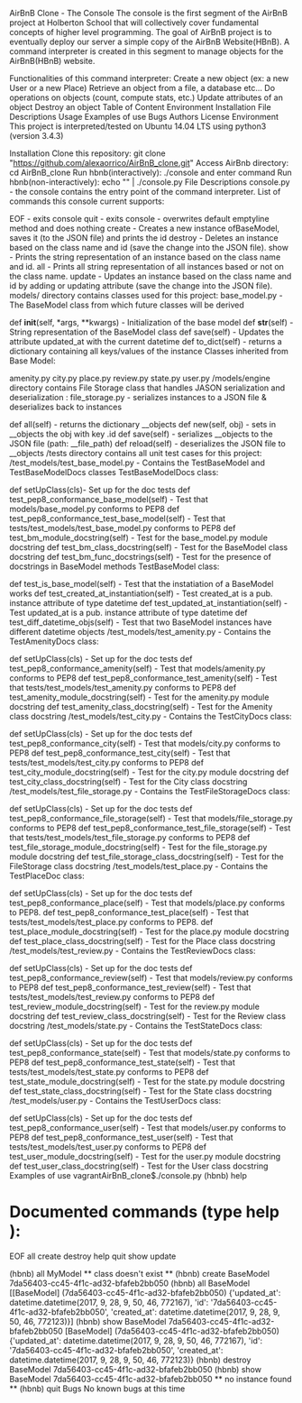 AirBnB Clone - The Console
The console is the first segment of the AirBnB project at Holberton School that will collectively cover fundamental concepts of higher level programming. The goal of AirBnB project is to eventually deploy our server a simple copy of the AirBnB Website(HBnB). A command interpreter is created in this segment to manage objects for the AirBnB(HBnB) website.

Functionalities of this command interpreter:
Create a new object (ex: a new User or a new Place)
Retrieve an object from a file, a database etc...
Do operations on objects (count, compute stats, etc.)
Update attributes of an object
Destroy an object
Table of Content
Environment
Installation
File Descriptions
Usage
Examples of use
Bugs
Authors
License
Environment
This project is interpreted/tested on Ubuntu 14.04 LTS using python3 (version 3.4.3)

Installation
Clone this repository: git clone "https://github.com/alexaorrico/AirBnB_clone.git"
Access AirBnb directory: cd AirBnB_clone
Run hbnb(interactively): ./console and enter command
Run hbnb(non-interactively): echo "<command>" | ./console.py
File Descriptions
console.py - the console contains the entry point of the command interpreter. List of commands this console current supports:

EOF - exits console
quit - exits console
<emptyline> - overwrites default emptyline method and does nothing
create - Creates a new instance ofBaseModel, saves it (to the JSON file) and prints the id
destroy - Deletes an instance based on the class name and id (save the change into the JSON file).
show - Prints the string representation of an instance based on the class name and id.
all - Prints all string representation of all instances based or not on the class name.
update - Updates an instance based on the class name and id by adding or updating attribute (save the change into the JSON file).
models/ directory contains classes used for this project:
base_model.py - The BaseModel class from which future classes will be derived

def __init__(self, *args, **kwargs) - Initialization of the base model
def __str__(self) - String representation of the BaseModel class
def save(self) - Updates the attribute updated_at with the current datetime
def to_dict(self) - returns a dictionary containing all keys/values of the instance
Classes inherited from Base Model:

amenity.py
city.py
place.py
review.py
state.py
user.py
/models/engine directory contains File Storage class that handles JASON serialization and deserialization :
file_storage.py - serializes instances to a JSON file & deserializes back to instances

def all(self) - returns the dictionary __objects
def new(self, obj) - sets in __objects the obj with key .id
def save(self) - serializes __objects to the JSON file (path: __file_path)
 def reload(self) - deserializes the JSON file to __objects
/tests directory contains all unit test cases for this project:
/test_models/test_base_model.py - Contains the TestBaseModel and TestBaseModelDocs classes TestBaseModelDocs class:

def setUpClass(cls)- Set up for the doc tests
def test_pep8_conformance_base_model(self) - Test that models/base_model.py conforms to PEP8
def test_pep8_conformance_test_base_model(self) - Test that tests/test_models/test_base_model.py conforms to PEP8
def test_bm_module_docstring(self) - Test for the base_model.py module docstring
def test_bm_class_docstring(self) - Test for the BaseModel class docstring
def test_bm_func_docstrings(self) - Test for the presence of docstrings in BaseModel methods
TestBaseModel class:

def test_is_base_model(self) - Test that the instatiation of a BaseModel works
def test_created_at_instantiation(self) - Test created_at is a pub. instance attribute of type datetime
def test_updated_at_instantiation(self) - Test updated_at is a pub. instance attribute of type datetime
def test_diff_datetime_objs(self) - Test that two BaseModel instances have different datetime objects
/test_models/test_amenity.py - Contains the TestAmenityDocs class:

def setUpClass(cls) - Set up for the doc tests
def test_pep8_conformance_amenity(self) - Test that models/amenity.py conforms to PEP8
def test_pep8_conformance_test_amenity(self) - Test that tests/test_models/test_amenity.py conforms to PEP8
def test_amenity_module_docstring(self) - Test for the amenity.py module docstring
def test_amenity_class_docstring(self) - Test for the Amenity class docstring
/test_models/test_city.py - Contains the TestCityDocs class:

def setUpClass(cls) - Set up for the doc tests
def test_pep8_conformance_city(self) - Test that models/city.py conforms to PEP8
def test_pep8_conformance_test_city(self) - Test that tests/test_models/test_city.py conforms to PEP8
def test_city_module_docstring(self) - Test for the city.py module docstring
def test_city_class_docstring(self) - Test for the City class docstring
/test_models/test_file_storage.py - Contains the TestFileStorageDocs class:

def setUpClass(cls) - Set up for the doc tests
def test_pep8_conformance_file_storage(self) - Test that models/file_storage.py conforms to PEP8
def test_pep8_conformance_test_file_storage(self) - Test that tests/test_models/test_file_storage.py conforms to PEP8
def test_file_storage_module_docstring(self) - Test for the file_storage.py module docstring
def test_file_storage_class_docstring(self) - Test for the FileStorage class docstring
/test_models/test_place.py - Contains the TestPlaceDoc class:

def setUpClass(cls) - Set up for the doc tests
def test_pep8_conformance_place(self) - Test that models/place.py conforms to PEP8.
def test_pep8_conformance_test_place(self) - Test that tests/test_models/test_place.py conforms to PEP8.
def test_place_module_docstring(self) - Test for the place.py module docstring
def test_place_class_docstring(self) - Test for the Place class docstring
/test_models/test_review.py - Contains the TestReviewDocs class:

def setUpClass(cls) - Set up for the doc tests
def test_pep8_conformance_review(self) - Test that models/review.py conforms to PEP8
def test_pep8_conformance_test_review(self) - Test that tests/test_models/test_review.py conforms to PEP8
def test_review_module_docstring(self) - Test for the review.py module docstring
def test_review_class_docstring(self) - Test for the Review class docstring
/test_models/state.py - Contains the TestStateDocs class:

def setUpClass(cls) - Set up for the doc tests
def test_pep8_conformance_state(self) - Test that models/state.py conforms to PEP8
def test_pep8_conformance_test_state(self) - Test that tests/test_models/test_state.py conforms to PEP8
def test_state_module_docstring(self) - Test for the state.py module docstring
def test_state_class_docstring(self) - Test for the State class docstring
/test_models/user.py - Contains the TestUserDocs class:

def setUpClass(cls) - Set up for the doc tests
def test_pep8_conformance_user(self) - Test that models/user.py conforms to PEP8
def test_pep8_conformance_test_user(self) - Test that tests/test_models/test_user.py conforms to PEP8
def test_user_module_docstring(self) - Test for the user.py module docstring
def test_user_class_docstring(self) - Test for the User class docstring
Examples of use
vagrantAirBnB_clone$./console.py
(hbnb) help

Documented commands (type help <topic>):
========================================
EOF  all  create  destroy  help  quit  show  update

(hbnb) all MyModel
** class doesn't exist **
(hbnb) create BaseModel
7da56403-cc45-4f1c-ad32-bfafeb2bb050
(hbnb) all BaseModel
[[BaseModel] (7da56403-cc45-4f1c-ad32-bfafeb2bb050) {'updated_at': datetime.datetime(2017, 9, 28, 9, 50, 46, 772167), 'id': '7da56403-cc45-4f1c-ad32-bfafeb2bb050', 'created_at': datetime.datetime(2017, 9, 28, 9, 50, 46, 772123)}]
(hbnb) show BaseModel 7da56403-cc45-4f1c-ad32-bfafeb2bb050
[BaseModel] (7da56403-cc45-4f1c-ad32-bfafeb2bb050) {'updated_at': datetime.datetime(2017, 9, 28, 9, 50, 46, 772167), 'id': '7da56403-cc45-4f1c-ad32-bfafeb2bb050', 'created_at': datetime.datetime(2017, 9, 28, 9, 50, 46, 772123)}
(hbnb) destroy BaseModel 7da56403-cc45-4f1c-ad32-bfafeb2bb050
(hbnb) show BaseModel 7da56403-cc45-4f1c-ad32-bfafeb2bb050
** no instance found **
(hbnb) quit
Bugs
No known bugs at this time
